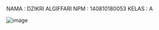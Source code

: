 NAMA  : DZIKRI ALGIFFARI
NPM   : 140810180053
KELAS : A

![image](https://user-images.githubusercontent.com/48000021/93753398-4c784d80-fc2a-11ea-9bdf-71cb643d7661.png)
